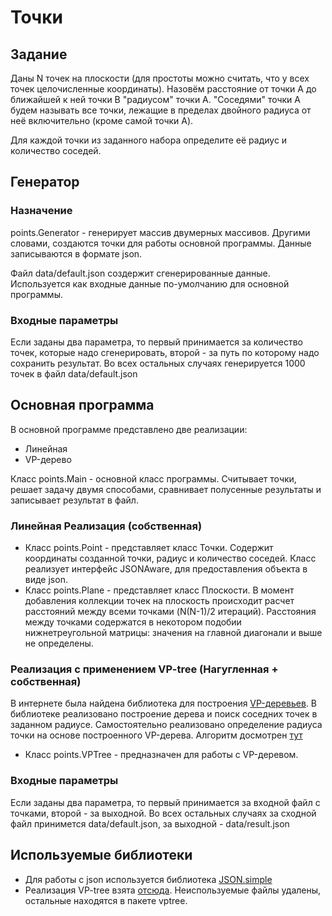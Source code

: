 # Точки
## Задание
Даны N точек на плоскости (для простоты можно считать, что у всех точек целочисленные координаты).
Назовём расстояние от точки A до ближайшей к ней точки B "радиусом" точки A.
"Соседями" точки A будем называть все точки, лежащие в пределах двойного радиуса от неё включительно (кроме самой точки A).

Для каждой точки из заданного набора определите её радиус и количество соседей.

## Генератор
### Назначение
points.Generator - генерирует массив двумерных массивов. Другими словами, создаются точки для работы основной программы.
Данные записываются в формате json.

Файл data/default.json создержит сгенерированные данные. Используется как входные данные по-умолчанию для основной программы.

### Входные параметры
Если заданы два параметра, то первый принимается за количество точек, которые надо сгенерировать, второй - за путь по которому надо сохранить результат.
Во всех остальных случаях генерируется 1000 точек в файл data/default.json

## Основная программа
В основной программе представлено две реализации:
- Линейная
- VP-дерево

Класс points.Main - основной класс программы. Считывает точки, решает задачу двумя способами, сравнивает полусенные результаты и записывает результат в файл.

### Линейная Реализация (собственная)
- Класс points.Point - представляет класс Точки. Содержит координаты созданной точки, радиус и количество соседей. Класс реализует интерфейс JSONAware, для предоставления объекта в виде json.
- Класс points.Plane - представляет класс Плоскости. В момент добавления коллекции точек на плоскость происходит расчет расстояний между всеми точками (N(N-1)/2 итераций).
Расстояния между точками содержатся в некотором подобии нижнетреугольной матрицы: значения на главной диагонали и выше не определены. 

### Реализация с применением VP-tree (Нагугленная + собственная)
В интернете была найдена библиотека для построения [VP-деревьев](https://ru.wikipedia.org/wiki/VP-дерево). В библиотеке реализовано построение дерева и поиск соседних точек в заданном радиусе.
Самостоятельно реализовано определение радиуса точки на основе построенного VP-дерева. Алгоритм досмотрен [тут](http://www.huyng.com/posts/similarity-search-101-with-vantage-point-trees/)
- Класс points.VPTree - предназначен для работы с VP-деревом.

### Входные параметры
Если заданы два параметра, то первый принимается за входной файл с точками, второй - за выходной.
Во всех остальных случаях за сходной файл принимется data/default.json, за выходной - data/result.json

## Используемые библиотеки
- Для работы с json используется библиотека [JSON.simple](https://code.google.com/p/json-simple/)
- Реализация VP-tree взята [отсюда](https://code.google.com/p/vptree/). Неиспользуемые файлы удалены, остальные находятся в пакете vptree.

